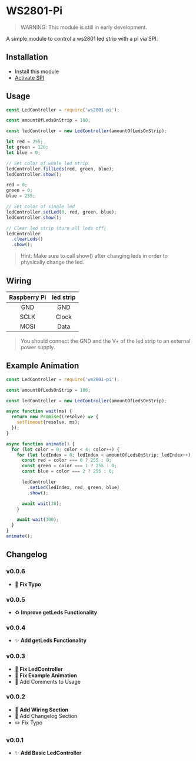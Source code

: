 # WS2801-Pi

> WARNING: This module is still in early development.

A simple module to control a ws2801 led strip with a pi via SPI.

## Installation

- Install this module
- [Activate SPI](https://www.raspberrypi-spy.co.uk/2014/08/enabling-the-spi-interface-on-the-raspberry-pi/)

## Usage

```javascript
const LedController = require('ws2801-pi');

const amountOfLedsOnStrip = 100;

const ledController = new LedController(amountOfLedsOnStrip);

let red = 255;
let green = 120;
let blue = 0;

// Set color of whole led strip
ledController.fillLeds(red, green, blue);
ledController.show();

red = 0;
green = 0;
blue = 255;

// Set color of single led
ledController.setLed(0, red, green, blue);
ledController.show();

// Clear led strip (turn all leds off)
ledController
  .clearLeds()
  .show();
```

> Hint: Make sure to call show() after changing leds in order to physically change the led.

## Wiring

| Raspberry Pi | led strip |
|:------------:|:----------:|
| GND | GND |
| SCLK | Clock |
| MOSI | Data |

> You should connect the GND and the V+ of the led strip to an external power supply.

## Example Animation

```javascript
const LedController = require('ws2801-pi');

const amountOfLedsOnStrip = 100;

const ledController = new LedController(amountOfLedsOnStrip);

async function wait(ms) {
  return new Promise((resolve) => {
    setTimeout(resolve, ms);
  });
}

async function animate() {
  for (let color = 0; color < 4; color++) {
    for (let ledIndex = 0; ledIndex < amountOfLedsOnStrip; ledIndex++) {
      const red = color === 0 ? 255 : 0;
      const green = color === 1 ? 255 : 0;
      const blue = color === 2 ? 255 : 0;

      ledController
        .setLed(ledIndex, red, green, blue)
        .show();

      await wait(30);
    }

    await wait(300);
  }
}
animate();
```

## Changelog

### v0.0.6

- 🐛 **Fix Typo**

### v0.0.5

- ♻️ **Improve getLeds Functionality**

### v0.0.4

- ✨ **Add getLeds Functionality**

### v0.0.3

- 🐛 **Fix LedController**
- 🐛 **Fix Example Animation**
- 📝 Add Comments to Usage

### v0.0.2

- 📝 **Add Wiring Section**
- 📝 Add Changelog Section
- ✏️ Fix Typo

### v0.0.1

- ✨ **Add Basic LedController**
